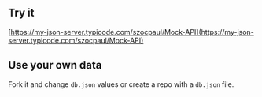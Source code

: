 ## Try it

[https://my-json-server.typicode.com/szocpaul/Mock-API](https://my-json-server.typicode.com/szocpaul/Mock-API)

## Use your own data

Fork it and change `db.json` values or create a repo with a `db.json` file.
